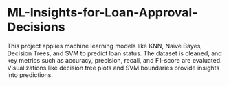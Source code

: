 # ML-Insights-for-Loan-Approval-Decisions
This project applies machine learning models like KNN, Naive Bayes, Decision Trees, and SVM to predict loan status. The dataset is cleaned, and key metrics such as accuracy, precision, recall, and F1-score are evaluated. Visualizations like decision tree plots and SVM boundaries provide insights into predictions.
